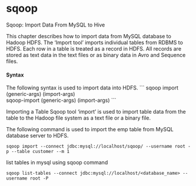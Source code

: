 # sqoop
Sqoop: Import Data From MySQL to Hive


This chapter describes how to import data from MySQL database to Hadoop HDFS. 
The ‘Import tool’ imports individual tables from RDBMS to HDFS.
Each row in a table is treated as a record in HDFS.
All records are stored as text data in the text files or as binary data in Avro and Sequence files.

<h4> Syntax </h4>
The following syntax is used to import data into HDFS.
```
sqoop import (generic-args) (import-args) </br>
sqoop-import (generic-args) (import-args)
```


Importing a Table
Sqoop tool ‘import’ is used to import table data from the table to the Hadoop file system as a text file or a binary file.

The following command is used to import the emp table from MySQL database server to HDFS.
```
sqoop import --connect jdbc:mysql://localhost/sqoop/ --username root -p --table customer --m 1
```

list tables in mysql using sqoop command
```
sqoop list-tables --connect jdbc:mysql://localhost/<database_name> --username root -P
```

